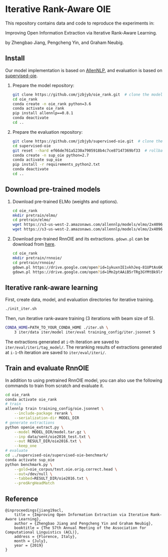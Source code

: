 # Iterative Rank-Aware OIE

This repository contains data and code to reproduce the experiments in:

Improving Open Information Extraction via Iterative Rank-Aware Learning.

by Zhengbao Jiang, Pengcheng Yin, and Graham Neubig.

## Install

Our model implementation is based on [AllenNLP](https://github.com/allenai/allennlp), and evaluation is based on [supervised-oie](https://github.com/gabrielStanovsky/supervised-oie).

1. Prepare the model repository:
    ```bash
    git clone https://github.com/jzbjyb/oie_rank.git  # clone the model repository
    cd oie_rank
    conda create -n oie_rank python=3.6
    conda activate oie_rank
    pip install allennlp==0.8.1
    conda deactivate
    cd ..
    ```

2. Prepare the evaluation repository:
    ```bash
    git clone https://github.com/jzbjyb/supervised-oie.git  # clone the evaluation repository
    cd supervised-oie
    git reset --hard ef66de761a5230a7905918b4c7ce87147369bf33  # rollback to the evaluation metrics used in this paper
    conda create -n sup_oie python=2.7
    conda activate sup_oie
    pip install -r requirements_python2.txt
    conda deactivate
    cd ..
    ```

## Download pre-trained models

1. Download pre-trained ELMo (weights and options).
    ```bash
    cd oie_rank
    mkdir pretrain/elmo/
    cd pretrain/elmo/
    wget https://s3-us-west-2.amazonaws.com/allennlp/models/elmo/2x4096_512_2048cnn_2xhighway_5.5B/elmo_2x4096_512_2048cnn_2xhighway_5.5B_weights.hdf5
    wget https://s3-us-west-2.amazonaws.com/allennlp/models/elmo/2x4096_512_2048cnn_2xhighway_5.5B/elmo_2x4096_512_2048cnn_2xhighway_5.5B_options.json
    ```

2. Download pre-trained RnnOIE and its extractions. `gdown.pl` can be download from [here](https://github.com/circulosmeos/gdown.pl).
    ```bash
    cd oie_rank
    mkdir pretrain/rnnoie/
    cd pretrain/rnnoie/
    gdown.pl https://drive.google.com/open?id=1ykuxnIE1vkhJeq-81UPtAs6K6_h3Vcw3 model.tar.gz  # download model
    gdown.pl https://drive.google.com/open?id=1Mn2ptAAiB5rTRg3GYMtBk9lrFcC3Qb4R oie2016.txt  # download extractions
    ```

## Iterative rank-aware learning

First, create data, model, and evaluation directories for iterative training.
```bash
./init_iter.sh
```

Then, run iterative rank-aware training (3 iterations with beam size of 5).
```bash
CONDA_HOME=PATH_TO_YOUR_CONDA_HOME ./iter.sh \
    3 iter/data iter/model iter/eval training_config/iter.jsonnet 5
```

The extractions generated at `i`-th iteration are saved to `iter/eval/iteri/tag_model/`.
The reranking results of extractions generated at `i-1`-th iteration are saved to `iter/eval/iteri/`.

## Train and evaluate RnnOIE

In addition to using pretrained RnnOIE model, you can also use the following commands to train from scratch and evaluate it.

```bash
cd oie_rank
conda activate oie_rank
# train
allennlp train training_config/oie.jsonnet \
    --include-package rerank \
    --serialization-dir MODEL_DIR
# generate extractions
python openie_extract.py \
    --model MODEL_DIR/model.tar.gz \
    --inp data/sent/oie2016_test.txt \
    --out RESULT_DIR/oie2016.txt \
    --keep_one
# evaluate
cd ../supervised-oie/supervised-oie-benchmark/
conda activate sup_oie
python benchmark.py \
    --gold=oie_corpus/test.oie.orig.correct.head \
    --out=/dev/null \
    --tabbed=RESULT_DIR/oie2016.txt \
    --predArgHeadMatch
```

## Reference

```
@inproceedings{jiang19acl,
    title = {Improving Open Information Extraction via Iterative Rank-Aware Learning},
    author = {Zhengbao Jiang and Pengcheng Yin and Graham Neubig},
    booktitle = {The 57th Annual Meeting of the Association for Computational Linguistics (ACL)},
    address = {Florence, Italy},
    month = {July},
    year = {2019}
}
```
